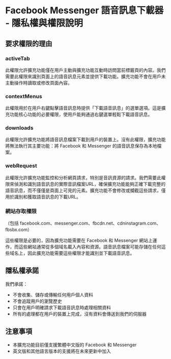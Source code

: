 # Facebook Messenger 語音訊息下載器 - 隱私權與權限說明

## 要求權限的理由

### activeTab
此權限允許擴充功能僅在用戶主動與擴充功能互動時訪問當前標籤頁的內容。我們需要此權限來識別頁面上的語音訊息元素並提供下載功能。擴充功能不會在用戶未主動操作時讀取或修改頁面內容。

### contextMenus
此權限用於在用戶右鍵點擊語音訊息時提供「下載語音訊息」的選單選項。這是擴充功能核心功能的必要權限，使用戶能夠通過右鍵選單輕鬆下載語音訊息。

### downloads
此權限允許擴充功能將語音訊息檔案下載到用戶的裝置上。沒有此權限，擴充功能將無法執行其主要功能：將 Facebook 和 Messenger 的語音訊息保存為本地檔案。

### webRequest
此權限允許擴充功能監控和分析網頁請求，特別是音訊資源的請求。我們需要此權限來偵測和識別語音訊息的實際音訊檔案URL，確保擴充功能能夠正確下載完整的語音訊息，而不僅僅是頁面上可見的元素。擴充功能不會修改或攔截這些請求，僅用於識別和獲取語音訊息的下載URL。

### 網站存取權限
（包括 facebook.com、messenger.com、fbcdn.net、cdninstagram.com、fbsbx.com）

這些權限是必要的，因為擴充功能需要在 Facebook 和 Messenger 網站上運作，而這些網站通常從多個域名載入內容和資源。語音訊息檔案可能存儲在任何這些域名上，因此擴充功能需要這些權限才能識別並下載語音訊息。

## 隱私權承諾

我們承諾：
- 不會收集、儲存或傳輸任何用戶個人資料
- 不會追蹤用戶的瀏覽歷史
- 只會在用戶明確請求下載語音訊息時處理相關資料
- 所有的處理都在用戶的裝置上完成，沒有資料會傳送到我們的伺服器

## 注意事項

- 本擴充功能目前僅支援繁體中文版的 Facebook 和 Messenger
- 英文版和其他語言版本的支援將在未來更新中加入
